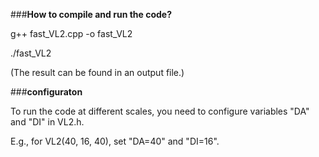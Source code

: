 ###<b>How to compile and run the code?</b>

g++ fast_VL2.cpp -o fast_VL2

./fast_VL2

(The result can be found in an output file.)

###<b>configuraton</b>

To run the code at different scales, you need to configure variables "DA" and "DI" in VL2.h. 

E.g., for VL2(40, 16, 40), set "DA=40" and "DI=16".


